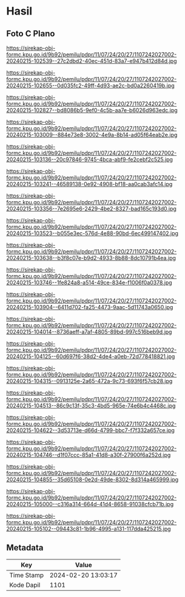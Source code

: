 # Hasil

## Foto C Plano

https://sirekap-obj-formc.kpu.go.id/9b92/pemilu/pdpr/11/07/24/20/27/1107242027002-20240215-102539--27c2dbd2-40ec-451d-83a7-e947b412d84d.jpg

https://sirekap-obj-formc.kpu.go.id/9b92/pemilu/pdpr/11/07/24/20/27/1107242027002-20240215-102655--0d035fc2-49ff-4d93-ae2c-bd0a2260419b.jpg

https://sirekap-obj-formc.kpu.go.id/9b92/pemilu/pdpr/11/07/24/20/27/1107242027002-20240215-102827--bd8086b5-9ef0-4c5b-aa7e-b6026d963edc.jpg

https://sirekap-obj-formc.kpu.go.id/9b92/pemilu/pdpr/11/07/24/20/27/1107242027002-20240215-103009--884e73e8-3002-4e9a-8b14-ad05f64eab2e.jpg

https://sirekap-obj-formc.kpu.go.id/9b92/pemilu/pdpr/11/07/24/20/27/1107242027002-20240215-103136--20c97846-9745-4bca-abf9-fe2cebf2c525.jpg

https://sirekap-obj-formc.kpu.go.id/9b92/pemilu/pdpr/11/07/24/20/27/1107242027002-20240215-103241--46589138-0e92-4908-bf18-aa0cab3afc14.jpg

https://sirekap-obj-formc.kpu.go.id/9b92/pemilu/pdpr/11/07/24/20/27/1107242027002-20240215-103356--7e2695e6-2429-4be2-8327-bad165c193d0.jpg

https://sirekap-obj-formc.kpu.go.id/9b92/pemilu/pdpr/11/07/24/20/27/1107242027002-20240215-103523--b055e3ec-576d-4e88-90bd-6ec499147402.jpg

https://sirekap-obj-formc.kpu.go.id/9b92/pemilu/pdpr/11/07/24/20/27/1107242027002-20240215-103638--b3f8c07e-b9d2-4933-8b88-8dc10791b4ea.jpg

https://sirekap-obj-formc.kpu.go.id/9b92/pemilu/pdpr/11/07/24/20/27/1107242027002-20240215-103746--1fe824a8-a514-49ce-834e-f1006f0a0378.jpg

https://sirekap-obj-formc.kpu.go.id/9b92/pemilu/pdpr/11/07/24/20/27/1107242027002-20240215-103904--6411d702-fa25-4473-9aac-5d11743a0650.jpg

https://sirekap-obj-formc.kpu.go.id/9b92/pemilu/pdpr/11/07/24/20/27/1107242027002-20240215-104014--8736aeff-a7af-4805-89bd-997c516beb9d.jpg

https://sirekap-obj-formc.kpu.go.id/9b92/pemilu/pdpr/11/07/24/20/27/1107242027002-20240215-104125--60d697f6-38d2-4de4-a0eb-72d778418821.jpg

https://sirekap-obj-formc.kpu.go.id/9b92/pemilu/pdpr/11/07/24/20/27/1107242027002-20240215-104315--0913125e-2a65-472a-9c73-693f6f57cb28.jpg

https://sirekap-obj-formc.kpu.go.id/9b92/pemilu/pdpr/11/07/24/20/27/1107242027002-20240215-104513--86c9c13f-35c3-4bd5-965e-74e6b4c4468c.jpg

https://sirekap-obj-formc.kpu.go.id/9b92/pemilu/pdpr/11/07/24/20/27/1107242027002-20240215-104622--3d53713e-d66d-4799-bbc7-f7f332a657ce.jpg

https://sirekap-obj-formc.kpu.go.id/9b92/pemilu/pdpr/11/07/24/20/27/1107242027002-20240215-104746--d1f07ccc-85a1-41d8-a30f-27900f6a252d.jpg

https://sirekap-obj-formc.kpu.go.id/9b92/pemilu/pdpr/11/07/24/20/27/1107242027002-20240215-104855--35d65108-0e2d-49de-8302-8d314a465999.jpg

https://sirekap-obj-formc.kpu.go.id/9b92/pemilu/pdpr/11/07/24/20/27/1107242027002-20240215-105000--c316a314-664d-41d4-8658-91038cfcb71b.jpg

https://sirekap-obj-formc.kpu.go.id/9b92/pemilu/pdpr/11/07/24/20/27/1107242027002-20240215-105102--09443c81-1b96-4995-a131-117dda425215.jpg


## Metadata

| Key        | Value               |
| ---------- | ------------------- |
| Time Stamp | 2024-02-20 13:03:17 |
| Kode Dapil | 1101                |




